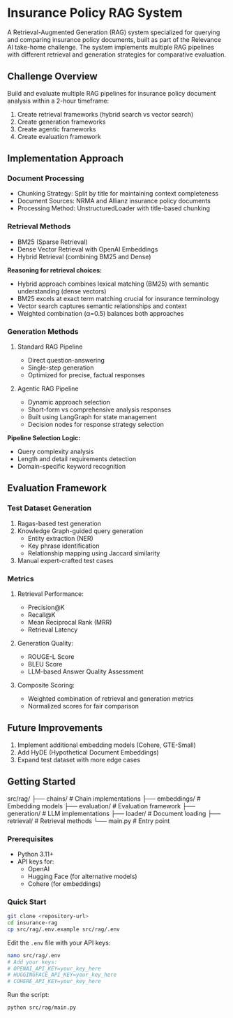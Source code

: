 # Insurance Policy RAG System

A Retrieval-Augmented Generation (RAG) system specialized for querying and comparing insurance policy documents, built as part of the Relevance AI take-home challenge. The system implements multiple RAG pipelines with different retrieval and generation strategies for comparative evaluation.

## Challenge Overview
Build and evaluate multiple RAG pipelines for insurance policy document analysis within a 2-hour timeframe:
1. Create retrieval frameworks (hybrid search vs vector search)
2. Create generation frameworks
3. Create agentic frameworks
4. Create evaluation framework

## Implementation Approach

### Document Processing
- Chunking Strategy: Split by title for maintaining context completeness
- Document Sources: NRMA and Allianz insurance policy documents
- Processing Method: UnstructuredLoader with title-based chunking

### Retrieval Methods
- BM25 (Sparse Retrieval)
- Dense Vector Retrieval with OpenAI Embeddings
- Hybrid Retrieval (combining BM25 and Dense)

**Reasoning for retrieval choices:**
- Hybrid approach combines lexical matching (BM25) with semantic understanding (dense vectors)
- BM25 excels at exact term matching crucial for insurance terminology
- Vector search captures semantic relationships and context
- Weighted combination (α=0.5) balances both approaches

### Generation Methods
1. Standard RAG Pipeline
   - Direct question-answering
   - Single-step generation
   - Optimized for precise, factual responses

2. Agentic RAG Pipeline
   - Dynamic approach selection
   - Short-form vs comprehensive analysis responses
   - Built using LangGraph for state management
   - Decision nodes for response strategy selection

**Pipeline Selection Logic:**
- Query complexity analysis
- Length and detail requirements detection
- Domain-specific keyword recognition

## Evaluation Framework

### Test Dataset Generation
1. Ragas-based test generation
2. Knowledge Graph-guided query generation
   - Entity extraction (NER)
   - Key phrase identification
   - Relationship mapping using Jaccard similarity
3. Manual expert-crafted test cases

### Metrics
1. Retrieval Performance:
   - Precision@K
   - Recall@K
   - Mean Reciprocal Rank (MRR)
   - Retrieval Latency

2. Generation Quality:
   - ROUGE-L Score
   - BLEU Score
   - LLM-based Answer Quality Assessment

3. Composite Scoring:
   - Weighted combination of retrieval and generation metrics
   - Normalized scores for fair comparison

## Future Improvements
1. Implement additional embedding models (Cohere, GTE-Small)
2. Add HyDE (Hypothetical Document Embeddings)
3. Expand test dataset with more edge cases


## Getting Started

src/rag/
├── chains/ # Chain implementations
├── embeddings/ # Embedding models
├── evaluation/ # Evaluation framework
├── generation/ # LLM implementations
├── loader/ # Document loading
├── retrieval/ # Retrieval methods
└── main.py # Entry point

### Prerequisites
- Python 3.11+
- API keys for:
  - OpenAI
  - Hugging Face (for alternative models)
  - Cohere (for embeddings)

### Quick Start
```bash
git clone <repository-url>
cd insurance-rag
cp src/rag/.env.example src/rag/.env
```

Edit the `.env` file with your API keys:
```bash
nano src/rag/.env
# Add your keys:
# OPENAI_API_KEY=your_key_here
# HUGGINGFACE_API_KEY=your_key_here
# COHERE_API_KEY=your_key_here
```

Run the script: 
```bash
python src/rag/main.py
```




